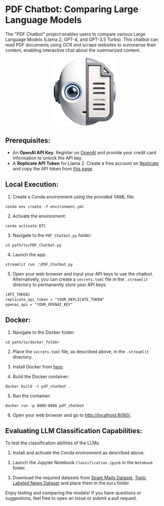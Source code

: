 # PDF Chatbot: Comparing Large Language Models

The "PDF Chatbot" project enables users to compare various Large Language Models (Llama 2, GPT-4, and GPT-3.5 Turbo). This chatbot can read PDF documents using OCR and scrape websites to summarize their content, enabling interactive chat about the summarized content.

<p align="center">
  <img src="./Data/Logo_trans.png" alt="Alternate Text" width="200"/>
</p>

## Prerequisites:

- An **OpenAI API Key**. Register on [OpenAI](https://platform.openai.com/account/api-keys) and provide your credit card information to unlock the API key.
- A **Replicate API Token** for Llama 2. Create a free account on [Replicate](https://replicate.com/) and copy the API token from [this page](https://replicate.com/account/api-tokens).

## Local Execution:

1. Create a Conda environment using the provided YAML file:
```
conda env create -f environment.yml
```

2. Activate the environment:
```
conda activate DTC
```

3. Navigate to the `PDF_Chatbot.py` folder:
```
cd path/to/PDF_Chatbot.py
```

4. Launch the app:
```
streamlit run .\PDF_Chatbot.py
```

5. Open your web browser and input your API keys to use the chatbot. Alternatively, you can create a `secrets.toml` file in the `.streamlit` directory to permanently store your API keys:

```
[API_TOKEN]
replicate_api_token = "YOUR_REPLICATE_TOKEN"
openai_api = "YOUR_OPENAI_KEY"
```

## Docker:

1. Navigate to the Docker folder:
```
cd path/to/docker_folder
```

2. Place the `secrets.toml` file, as described above, in the `.streamlit` directory.

3. Install Docker from [here](https://docs.docker.com/get-docker/).

4. Build the Docker container:
```
docker build -t pdf_chatbot .
```

5. Run the container:
```
docker run -p 8080:8080 pdf_chatbot
```

6. Open your web browser and go to [http://localhost:8080/](http://localhost:8080/).

## Evaluating LLM Classification Capabilities:

To test the classification abilities of the LLMs:

1. Install and activate the Conda environment as described above.

2. Launch the Jupyter Notebook `Classification.ipynb` in the `Notebook` folder.

3. Download the required datasets from [Spam Mails Dataset](https://www.kaggle.com/datasets/venky73/spam-mails-dataset/data), [Topic Labeled News Dataset](https://www.kaggle.com/datasets/kotartemiy/topic-labeled-news-dataset/data) and place them in the `Data` folder.

Enjoy testing and comparing the models! If you have questions or suggestions, feel free to open an issue or submit a pull request.